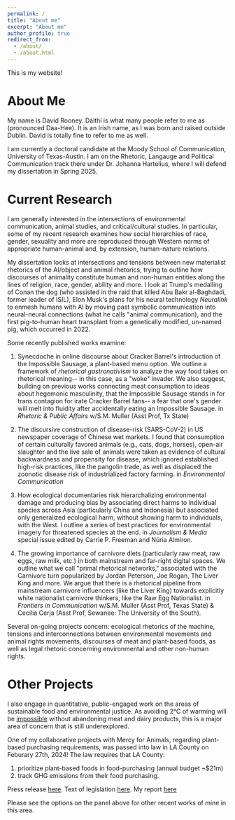 ```yaml
---
permalink: /
title: "About me"
excerpt: "About me"
author_profile: true
redirect_from: 
  - /about/
  - /about.html
---
```


This is my website!

About Me
======

My name is David Rooney. Dáithí is what many people refer to me as (pronounced Daa-Hee). It is an Irish name, as I was born and raised outside Dublin. David is totally fine to refer to me as well.

I am currently a doctoral candidate at the Moody School of Communication, University of Texas-Austin. I am on the Rhetoric, Langauge and Political Communication track there under Dr. Johanna Hartelius, where I will defend my dissertation in Spring 2025. 

Current Research
======
I am generally interested in the intersections of environmental communication, animal studies, and critical/cultural studies. In particular, some of my recent research examines how social hierarchies of race, gender, sexuality and more are reproduced through Western norms of appropriate human-animal and, by extension, human-nature relations. 

My dissertation looks at intersections and tensions between new materialist rhetorics of the AI/object and animal rhetorics, trying to outline how discourses of animality constitute human and non-human entities along the lines of religion, race, gender, ability and more. I look  at Trump's medalling of Conan the dog (who assisted in the raid that killed Abu Bakr al-Baghdadi, former leader of ISIL), Elon Musk's plans for his neural technology _Neuralink_ to enmesh humans with AI by moving past symbolic communication into neural-neural connections (what he calls "animal communication), and the first pig-to-human heart transplant from a genetically modified, un-named pig, which occurred in 2022.

Some recently published works examine:

1) Synecdoche in online discourse about Cracker Barrel's introduction of the Impossible Sausage, a plant-based menu option. We outline a framework of _rhetorical gastronativism_ to analyze the way food takes on rhetorical meaning-- in this case, as a "woke" invader. We also suggest, building on previous works connecting meat consumption to ideas about hegemonic masculinity, that the Impossible Sausage stands in for trans contagion for irate Cracker Barrel fans-- a fear that one's gender will melt into fluidity after accidentally eating an Impossible Sausage. in _Rhetoric & Public Affairs_ w/S.M. Muller (Asst Prof, Tx State)

2) The discursive construction of disease-risk (SARS-CoV-2) in US newspaper coverage of Chinese wet markets. I found that consumption of certain culturally favored animals (e.g., cats, dogs, horses), open-air slaughter and the live sale of animals were taken as evidence of cultural backwardness and propensity for disease, which ignored established high-risk practices, like the pangolin trade, as well as displaced the zoonotic disease risk of industrialized factory farming. in _Environmental Communication_

3) How ecological documentaries risk hierarchalizing environmental damage and producing bias by associating direct harms to individual species across Asia (particularly China and Indonesia) but associated only generalized ecological harm, without showing harm to individuals, with the West. I outline a series of best practices for environmental imagery for threatened species at the end. in _Journalism & Media_ special issue edited by Carrie P. Freeman and Núria Almiron.

4) The growing importance of carnivore diets (particularly raw meat, raw eggs, raw milk, etc.) in both mainstream and far-right digital spaces. We outline what we call "primal rhetorical networks," associated with the Carnivore turn popularized by Jordan Peterson, Joe Rogan, The Liver King and more. We argue that there is a rhetorical pipeline from mainstream carnivore influencers (like the Liver King) towards explicitly white nationalist carnivore thinkers, like the Raw Egg Nationalist. in _Frontiers in Communication_ w/S.M. Muller (Asst Prof, Texas State) & Cecilia Cerja (Asst Prof, Sewanee: The University of the South).

Several on-going projects concern: ecological rhetorics of the machine, tensions and interconnections between environmental movements and animal rights movements, discourses of meat and plant-based foods, as well as legal rhetoric concerning environmental and other non-human rights.

Other Projects 
======
I also engage in quantitative, public-engaged work on the areas of sustainable food and environmental justice. As avoiding 2°C of warming will be [impossible](https://www.science.org/doi/10.1126/science.aba7357) without abandoning meat and dairy products, this is a major area of concern that is still underexplored.

One of my collaborative projects with Mercy for Animals, regarding plant-based purchasing requirements, was passed into law in LA County on Feburary 27th, 2024!
The law requires that LA County: 
  1) prioritize plant-based foods in food-purchasing (annual budget ~$21m) 
  2) track GHG emissions from their food purchasing.
  
Press release [here](https://mercyforanimals.org/blog/los-angeles-county-passes-groundbreaking-policy-requiring-plant-based-food-purchases/?).
Text of legislation [here](https://file.lacounty.gov/SDSInter/bos/supdocs/189000.pdf?_ga=2.163954168.699224008.1709225889-1562402269.1706893394).
My report [here](https://daithirooney.github.io/Plant-based_Purchasing_Report/)

Please see the options on the panel above for other recent works of mine in this area.

